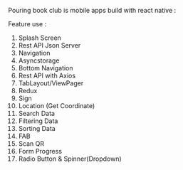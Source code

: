 Pouring book club is mobile apps build with react native :

Feature use :

1. Splash Screen
2. Rest API Json Server
3. Navigation
4. Asyncstorage
5. Bottom Navigation
6. Rest API with Axios
7. TabLayout/ViewPager
8. Redux
9. Sign
10. Location (Get Coordinate)
11. Search Data
12. Filtering Data
13. Sorting Data
14. FAB
15. Scan QR
16. Form Progress
17. Radio Button & Spinner(Dropdown)
